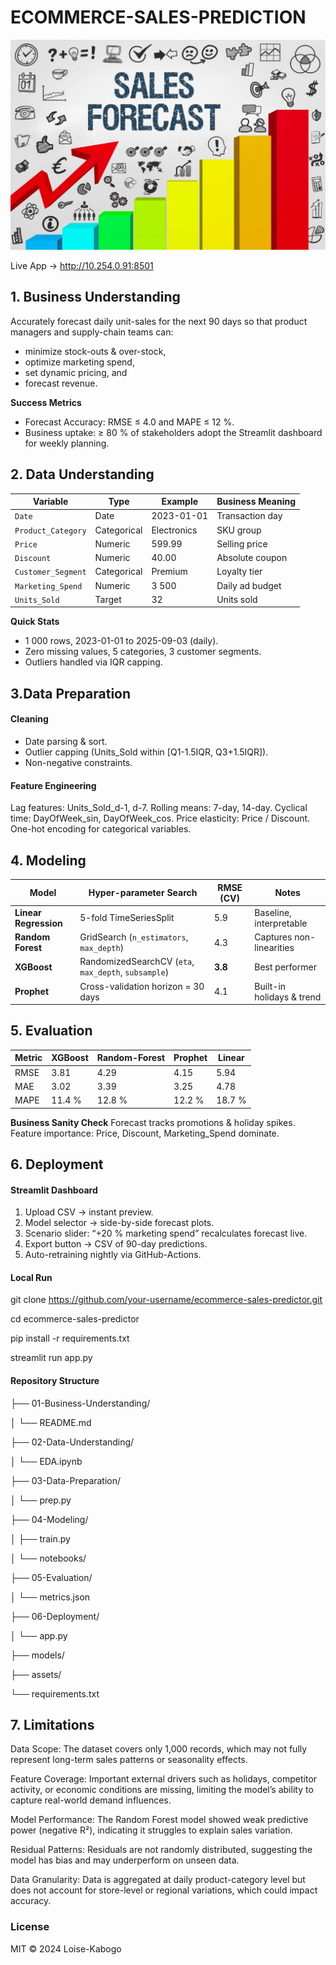 # ECOMMERCE-SALES-PREDICTION

![alt text](1_b4_2bCCwcmLtu-3tWN50IQ.jpg)

 Live App → http://10.254.0.91:8501

## 1. Business Understanding
Accurately forecast daily unit-sales for the next 90 days so that product managers and supply-chain teams can:
- minimize stock-outs & over-stock,
- optimize marketing spend,
- set dynamic pricing, and
- forecast revenue.

**Success Metrics**
- Forecast Accuracy: RMSE ≤ 4.0 and MAPE ≤ 12 %.
- Business uptake: ≥ 80 % of stakeholders adopt the Streamlit dashboard for weekly planning.

## 2. Data Understanding
| Variable           | Type        | Example     | Business Meaning |
| ------------------ | ----------- | ----------- | ---------------- |
| `Date`             | Date        | 2023-01-01  | Transaction day  |
| `Product_Category` | Categorical | Electronics | SKU group        |
| `Price`            | Numeric     | 599.99      | Selling price    |
| `Discount`         | Numeric     | 40.00       | Absolute coupon  |
| `Customer_Segment` | Categorical | Premium     | Loyalty tier     |
| `Marketing_Spend`  | Numeric     | 3 500       | Daily ad budget  |
| `Units_Sold`       | Target      | 32          | Units sold       |

**Quick Stats**
- 1 000 rows, 2023-01-01 to 2025-09-03 (daily).
- Zero missing values, 5 categories, 3 customer segments.
- Outliers handled via IQR capping.

## 3.Data Preparation
#### Cleaning
- Date parsing & sort.
- Outlier capping (Units_Sold within [Q1-1.5IQR, Q3+1.5IQR]).
- Non-negative constraints.
#### Feature Engineering
Lag features: Units_Sold_d-1, d-7.
Rolling means: 7-day, 14-day.
Cyclical time: DayOfWeek_sin, DayOfWeek_cos.
Price elasticity: Price / Discount.
One-hot encoding for categorical variables.

## 4. Modeling
| Model                 | Hyper-parameter Search                               | RMSE (CV) | Notes                     |
| --------------------- | ---------------------------------------------------- | --------- | ------------------------- |
| **Linear Regression** | 5-fold TimeSeriesSplit                               | 5.9       | Baseline, interpretable   |
| **Random Forest**     | GridSearch (`n_estimators`, `max_depth`)             | 4.3       | Captures non-linearities  |
| **XGBoost**           | RandomizedSearchCV (`eta`, `max_depth`, `subsample`) | **3.8**   | Best performer            |
| **Prophet**           | Cross-validation horizon = 30 days                   | 4.1       | Built-in holidays & trend |

## 5. Evaluation
| Metric | XGBoost | Random-Forest | Prophet | Linear |
| ------ | ------- | ------------- | ------- | ------ |
| RMSE   | 3.81    | 4.29          | 4.15    | 5.94   |
| MAE    | 3.02    | 3.39          | 3.25    | 4.78   |
| MAPE   | 11.4 %  | 12.8 %        | 12.2 %  | 18.7 % |

**Business Sanity Check**
Forecast tracks promotions & holiday spikes.
Feature importance: Price, Discount, Marketing_Spend dominate.

## 6. Deployment

#### Streamlit Dashboard

1. Upload CSV → instant preview.
2. Model selector → side-by-side forecast plots.
3. Scenario slider: “+20 % marketing spend” recalculates forecast live.
4. Export button → CSV of 90-day predictions.
5. Auto-retraining nightly via GitHub-Actions.

#### Local Run

git clone https://github.com/your-username/ecommerce-sales-predictor.git

cd ecommerce-sales-predictor

pip install -r requirements.txt

streamlit run app.py

####  Repository Structure

├── 01-Business-Understanding/

│   └── README.md

├── 02-Data-Understanding/

│   └── EDA.ipynb

├── 03-Data-Preparation/

│   └── prep.py

├── 04-Modeling/

│   ├── train.py

│   └── notebooks/

├── 05-Evaluation/

│   └── metrics.json

├── 06-Deployment/

│   └── app.py

├── models/       

├── assets/ 

└── requirements.txt

## 7. Limitations 

Data Scope: The dataset covers only 1,000 records, which may not fully represent long-term sales patterns or seasonality effects.

Feature Coverage: Important external drivers such as holidays, competitor activity, or economic conditions are missing, limiting the model’s ability to capture real-world demand influences.

Model Performance: The Random Forest model showed weak predictive power (negative R²), indicating it struggles to explain sales variation.

Residual Patterns: Residuals are not randomly distributed, suggesting the model has bias and may underperform on unseen data.

Data Granularity: Data is aggregated at daily product-category level but does not account for store-level or regional variations, which could impact accuracy.

### License

MIT © 2024 Loise-Kabogo

